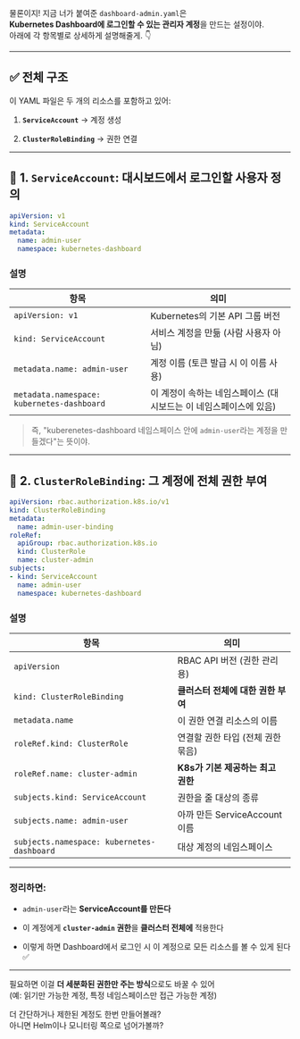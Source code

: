 물론이지! 지금 너가 붙여준 `dashboard-admin.yaml`은  
**Kubernetes Dashboard에 로그인할 수 있는 관리자 계정**을 만드는 설정이야.  
아래에 각 항목별로 상세하게 설명해줄게. 👇

---

## ✅ 전체 구조

이 YAML 파일은 두 개의 리소스를 포함하고 있어:

1. **`ServiceAccount`** → 계정 생성
    
2. **`ClusterRoleBinding`** → 권한 연결
    

---

## 🔸 1. `ServiceAccount`: 대시보드에서 로그인할 사용자 정의

```yaml
apiVersion: v1
kind: ServiceAccount
metadata:
  name: admin-user
  namespace: kubernetes-dashboard
```

### 설명

|항목|의미|
|---|---|
|`apiVersion: v1`|Kubernetes의 기본 API 그룹 버전|
|`kind: ServiceAccount`|서비스 계정을 만듦 (사람 사용자 아님)|
|`metadata.name: admin-user`|계정 이름 (토큰 발급 시 이 이름 사용)|
|`metadata.namespace: kubernetes-dashboard`|이 계정이 속하는 네임스페이스 (대시보드는 이 네임스페이스에 있음)|

> 즉, "kuberenetes-dashboard 네임스페이스 안에 `admin-user`라는 계정을 만들겠다"는 뜻이야.

---

## 🔸 2. `ClusterRoleBinding`: 그 계정에 전체 권한 부여

```yaml
apiVersion: rbac.authorization.k8s.io/v1
kind: ClusterRoleBinding
metadata:
  name: admin-user-binding
roleRef:
  apiGroup: rbac.authorization.k8s.io
  kind: ClusterRole
  name: cluster-admin
subjects:
- kind: ServiceAccount
  name: admin-user
  namespace: kubernetes-dashboard
```

### 설명

|항목|의미|
|---|---|
|`apiVersion`|RBAC API 버전 (권한 관리용)|
|`kind: ClusterRoleBinding`|**클러스터 전체에 대한 권한 부여**|
|`metadata.name`|이 권한 연결 리소스의 이름|
|`roleRef.kind: ClusterRole`|연결할 권한 타입 (전체 권한 묶음)|
|`roleRef.name: cluster-admin`|**K8s가 기본 제공하는 최고 권한**|
|`subjects.kind: ServiceAccount`|권한을 줄 대상의 종류|
|`subjects.name: admin-user`|아까 만든 ServiceAccount 이름|
|`subjects.namespace: kubernetes-dashboard`|대상 계정의 네임스페이스|

---

### 정리하면:

- `admin-user`라는 **ServiceAccount를 만든다**
    
- 이 계정에게 **`cluster-admin` 권한**을 **클러스터 전체에** 적용한다
    
- 이렇게 하면 Dashboard에서 로그인 시 이 계정으로 모든 리소스를 볼 수 있게 된다 ✅
    

---

필요하면 이걸 **더 세분화된 권한만 주는 방식**으로도 바꿀 수 있어  
(예: 읽기만 가능한 계정, 특정 네임스페이스만 접근 가능한 계정)

더 간단하거나 제한된 계정도 한번 만들어볼래?  
아니면 Helm이나 모니터링 쪽으로 넘어가볼까?